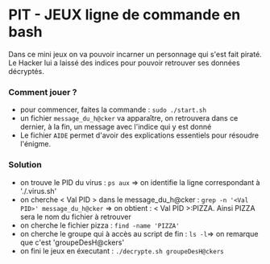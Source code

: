 # PIT - JEUX ligne de commande en bash
Dans ce mini jeux on va pouvoir incarner un personnage qui s'est fait piraté.
Le Hacker lui a laissé des indices pour pouvoir retrouver ses données décryptés. 

### Comment jouer ?
* pour commencer, faites la commande : ```sudo ./start.sh```
* un fichier `message_du_h@cker` va apparaître, on retrouvera dans ce dernier, à la fin, un message avec l'indice qui y est donné
* Le fichier `AIDE` permet d'avoir des explications essentiels pour résoudre l'énigme.


### Solution
* on trouve le PID du virus : `ps aux` => on identifie la ligne correspondant à './.virus.sh'
* on cherche < Val PID > dans le message_du_h@cker : `grep -n '<Val PID>' message_du_h@cker` => on obtient : < Val PID >:PIZZA. Ainsi PIZZA sera le nom du fichier à retrouver
* on cherche le fichier pizza : `find -name 'PIZZA'`
* on cherche le groupe qui à accès au script de fin : `ls -l`=> on remarque que c'est 'groupeDesH@ckers'
* on fini le jeux en éxecutant : `./decrypte.sh groupeDesH@ckers`
